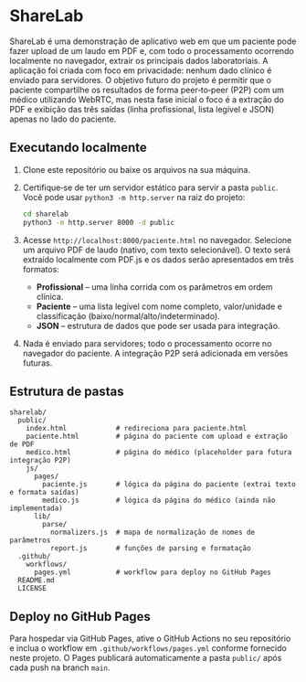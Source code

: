 # ShareLab

ShareLab é uma demonstração de aplicativo web em que um paciente pode fazer upload de um laudo em PDF e, com todo o processamento ocorrendo localmente no navegador, extrair os principais dados laboratoriais. A aplicação foi criada com foco em privacidade: nenhum dado clínico é enviado para servidores. O objetivo futuro do projeto é permitir que o paciente compartilhe os resultados de forma peer‑to‑peer (P2P) com um médico utilizando WebRTC, mas nesta fase inicial o foco é a extração do PDF e exibição das três saídas (linha profissional, lista legível e JSON) apenas no lado do paciente.

## Executando localmente

1. Clone este repositório ou baixe os arquivos na sua máquina.
2. Certifique‑se de ter um servidor estático para servir a pasta `public`. Você pode usar `python3 -m http.server` na raiz do projeto:

   ```bash
   cd sharelab
   python3 -m http.server 8000 -d public
   ```

3. Acesse `http://localhost:8000/paciente.html` no navegador. Selecione um arquivo PDF de laudo (nativo, com texto selecionável). O texto será extraído localmente com PDF.js e os dados serão apresentados em três formatos:

   - **Profissional** – uma linha corrida com os parâmetros em ordem clínica.
   - **Paciente** – uma lista legível com nome completo, valor/unidade e classificação (baixo/normal/alto/indeterminado).
   - **JSON** – estrutura de dados que pode ser usada para integração.

4. Nada é enviado para servidores; todo o processamento ocorre no navegador do paciente. A integração P2P será adicionada em versões futuras.

## Estrutura de pastas

```
sharelab/
  public/
    index.html            # redireciona para paciente.html
    paciente.html         # página do paciente com upload e extração de PDF
    medico.html           # página do médico (placeholder para futura integração P2P)
    js/
      pages/
        paciente.js       # lógica da página do paciente (extrai texto e formata saídas)
        medico.js         # lógica da página do médico (ainda não implementada)
      lib/
        parse/
          normalizers.js  # mapa de normalização de nomes de parâmetros
          report.js       # funções de parsing e formatação
  .github/
    workflows/
      pages.yml           # workflow para deploy no GitHub Pages
  README.md
  LICENSE
```

## Deploy no GitHub Pages

Para hospedar via GitHub Pages, ative o GitHub Actions no seu repositório e inclua o workflow em `.github/workflows/pages.yml` conforme fornecido neste projeto. O Pages publicará automaticamente a pasta `public/` após cada push na branch `main`.
